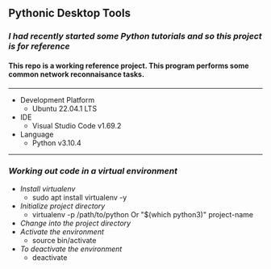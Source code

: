 ## Pythonic Desktop Tools

### _I had recently started some Python tutorials and so this project is for reference_

#### This repo is a working reference project. This program performs some common network reconnaisance tasks.

---

- Development Platform
  - Ubuntu 22.04.1 LTS
- IDE
  - Visual Studio Code v1.69.2
- Language
  - Python v3.10.4

---

### _Working out code in a virtual environment_

- _Install virtualenv_
  - sudo apt install virtualenv -y
- _Initialize project directory_
  - virtualenv -p /path/to/python Or "$(which python3)" project-name
- _Change into the project directory_
- _Activate the environment_
  - source bin/activate
- _To deactivate the environment_
  - deactivate
